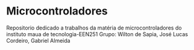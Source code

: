 # Microcontroladores
Repositorio dedicado a trabalhos da matéria de microcontroladores do instituto maua de tecnologia-EEN251
Grupo: Wilton de Sapia, José Lucas Cordeiro, Gabriel Almeida
